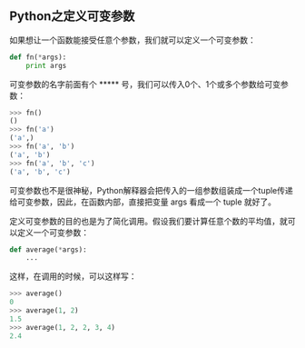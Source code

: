 ## Python之定义可变参数

如果想让一个函数能接受任意个参数，我们就可以定义一个可变参数：

```python
def fn(*args):
    print args
```

可变参数的名字前面有个 ***** 号，我们可以传入0个、1个或多个参数给可变参数：

```python
>>> fn()
()
>>> fn('a')
('a',)
>>> fn('a', 'b')
('a', 'b')
>>> fn('a', 'b', 'c')
('a', 'b', 'c')
```

可变参数也不是很神秘，Python解释器会把传入的一组参数组装成一个tuple传递给可变参数，因此，在函数内部，直接把变量 args 看成一个 tuple 就好了。

定义可变参数的目的也是为了简化调用。假设我们要计算任意个数的平均值，就可以定义一个可变参数：

```python
def average(*args):
    ...
```

这样，在调用的时候，可以这样写：

```python
>>> average()
0
>>> average(1, 2)
1.5
>>> average(1, 2, 2, 3, 4)
2.4
```